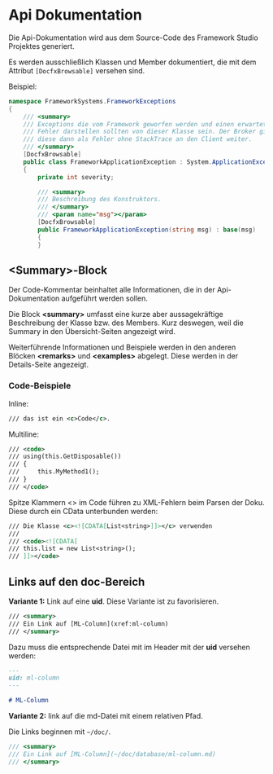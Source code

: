 # Api Dokumentation

Die Api-Dokumentation wird aus dem Source-Code des Framework Studio Projektes generiert.

Es werden ausschließlich Klassen und Member dokumentiert, die mit dem Attribut `[DocfxBrowsable]` versehen sind.

Beispiel:

```csharp
namespace FrameworkSystems.FrameworkExceptions
{
    /// <summary>
    /// Exceptions die vom Framework geworfen werden und einen erwarteten
    /// Fehler darstellen sollten von dieser Klasse sein. Der Broker gibt
    /// diese dann als Fehler ohne StackTrace an den Client weiter.
    /// </summary>
    [DocfxBrowsable]
    public class FrameworkApplicationException : System.ApplicationException
    {
        private int severity;

        /// <summary>
        /// Beschreibung des Konstruktors.
        /// </summary>
        /// <param name="msg"></param>
        [DocfxBrowsable]
        public FrameworkApplicationException(string msg) : base(msg)
        {
        }
```

## \<Summary>-Block

Der Code-Kommentar beinhaltet alle Informationen, die in der Api-Dokumentation aufgeführt werden sollen.

Die Block **\<summary>** umfasst eine kurze aber aussagekräftige Beschreibung der Klasse bzw. des Members. Kurz deswegen, weil die Summary in den Übersicht-Seiten angezeigt wird.

Weiterführende Informationen und Beispiele werden in den anderen Blöcken **\<remarks>** und **\<examples>** abgelegt. Diese werden in der Details-Seite angezeigt.

### Code-Beispiele

Inline:

```xml
/// das ist ein <c>Code</c>.
```

Multiline:

```xml
/// <code>
/// using(this.GetDisposable())
/// {
///     this.MyMethod1();
/// }
/// </code>
```

Spitze Klammern \<> im Code führen zu XML-Fehlern beim Parsen der Doku. Diese durch ein CData unterbunden werden:

```xml
/// Die Klasse <c><![CDATA[List<string>]]></c> verwenden
///
/// <code><![CDATA[
/// this.list = new List<string>();
/// ]]></code>
```

## Links auf den doc-Bereich

**Variante 1:** Link auf eine **uid**. Diese Variante ist zu favorisieren.

```xml
/// <summary>
/// Ein Link auf [ML-Column](xref:ml-column)
/// </summary>
```

Dazu muss die entsprechende Datei mit im Header mit der **uid** versehen werden:

```md
---
uid: ml-column
---

# ML-Column
```

**Variante 2:** link auf die md-Datei mit einem relativen Pfad.

Die Links beginnen mit `~/doc/`.

```csharp
/// <summary>
/// Ein Link auf [ML-Column](~/doc/database/ml-column.md)
/// </summary>
```
